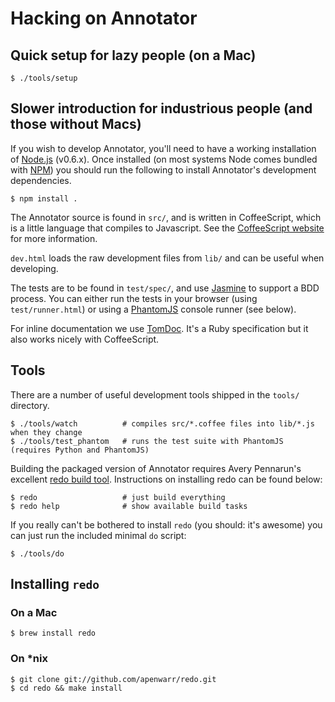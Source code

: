 Hacking on Annotator
====================

Quick setup for lazy people (on a Mac)
--------------------------------------

    $ ./tools/setup

Slower introduction for industrious people (and those without Macs)
-------------------------------------------------------------------

If you wish to develop Annotator, you'll need to have a working installation of [Node.js][node] (v0.6.x). Once installed (on most systems Node comes bundled with [NPM](npm)) you should run the following to install Annotator's development dependencies.

    $ npm install .

The Annotator source is found in `src/`, and is written in CoffeeScript, which is a little language that compiles to Javascript. See the [CoffeeScript website][coffee] for more information.

`dev.html` loads the raw development files from `lib/` and can be useful when developing.

The tests are to be found in `test/spec/`, and use [Jasmine][jas] to support a BDD process. You can either run the tests in your browser (using `test/runner.html`) or using a [PhantomJS][phantom] console runner (see below).

For inline documentation we use [TomDoc][tom]. It's a Ruby specification but it
also works nicely with CoffeeScript.

Tools
-----

There are a number of useful development tools shipped in the `tools/` directory.
 
    $ ./tools/watch          # compiles src/*.coffee files into lib/*.js when they change
    $ ./tools/test_phantom   # runs the test suite with PhantomJS (requires Python and PhantomJS)

Building the packaged version of Annotator requires Avery Pennarun's excellent [redo build tool][redo]. Instructions on installing redo can be found below:

    $ redo                   # just build everything
    $ redo help              # show available build tasks

If you really can't be bothered to install `redo` (you should: it's awesome) you can just run the included minimal `do` script:

    $ ./tools/do


Installing `redo`
-----------------

### On a Mac

    $ brew install redo

### On *nix

    $ git clone git://github.com/apenwarr/redo.git
    $ cd redo && make install

[coffee]: http://coffeescript.org/ 
[homebrew]: http://mxcl.github.com/homebrew/
[jas]: http://pivotal.github.com/jasmine/
[node]: http://nodejs.org/
[npm]: http://npmjs.org/
[phantom]: http://www.phantomjs.org/
[redo]: https://github.com/apenwarr/redo
[tom]: http://tomdoc.org/
